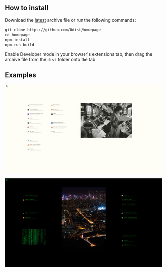 ## How to install
Download the [latest](https://github.com/0dist/homepage/releases) archive file or run the following commands:

```
git clone https://github.com/0dist/homepage
cd homepage
npm install
npm run build 
```
Enable Developer mode in your browser's extensions tab, then drag the archive file from the `dist` folder onto the tab

## Examples
![](/examples/1.jpg)

![](/examples/2.jpg)




